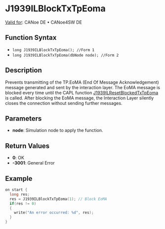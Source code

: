 # J1939ILBlockTxTpEoma

[Valid for](../../../../Shared/FeatureAvailability.md): CANoe DE • CANoe4SW DE

## Function Syntax

- `long J1939ILBlockTxTpEoma(); //Form 1`
- `long J1939ILBlockTxTpEoma(dbNode node); //Form 2`

## Description

Prevents transmitting of the TP.EoMA (End Of Message Acknowledgement) message generated and sent by the interaction layer. The EoMA message is blocked every time until the CAPL function [J1939ILResetBlockedTxTpEoma](CAPLfunctionJ1939ILResetBlockedTxTpEoma.md) is called. After blocking the EoMA message, the Interaction Layer silently closes the connection without sending further messages.

## Parameters

- **node**: Simulation node to apply the function.

## Return Values

- **0**: OK
- **-3001**: General Error

## Example

```c
on start {
  long res;
  res = J1939ILBlockTxTpEoma(1); // Block EoMA
  if(res != 0)
  {
    write("An error occurred: %d", res);
  }
}
```
